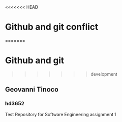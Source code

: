 <<<<<<< HEAD
# Github and git conflict
=======
# Github and git
>>>>>>> development
## Geovanni Tinoco
### hd3652

Test Repository for Software Engineering assignment 1
